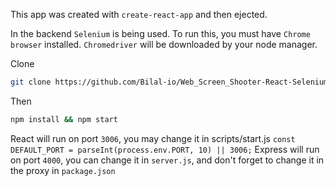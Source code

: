 This app was created with `create-react-app` and then ejected.

In the backend `Selenium` is being used. To run this, you must have `Chrome browser` installed. `Chromedriver` will be downloaded by your node manager.

Clone

```bash
git clone https://github.com/Bilal-io/Web_Screen_Shooter-React-Selenium.git && cd Web_Screen_Shooter-React-Selenium
```

Then

```bash
npm install && npm start
```

React will run on port `3006`, you may change it in scripts/start.js `const DEFAULT_PORT = parseInt(process.env.PORT, 10) || 3006;`
Express will run on port `4000`, you can change it in `server.js`, and don't forget to change it in the proxy in `package.json`
